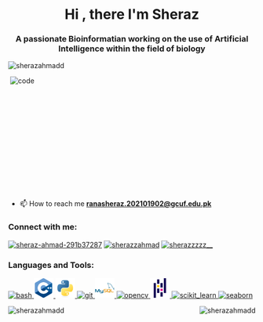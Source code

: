 <h1 align="center">Hi , there I'm Sheraz</h1>

<h3 align="center">A passionate Bioinformatian working on the use of Artificial Intelligence within the field of biology</h3>
<p align="left"> <img src="https://komarev.com/ghpvc/?username=sherazahmadd&label=Profile%20views&color=0e75b6&style=flat" alt="sherazahmadd" /> </p>
<img align="right" alt="code" height="250" width="500"src="https://media.licdn.com/dms/image/D4D12AQFl4MjYnkEYNg/article-cover_image-shrink_600_2000/0/1707512073268?e=2147483647&v=beta&t=gJYTY4AZfnT_b8FQ3Y3ZEPlAeGckqDlcx-w6vPrRgYY">

- 📫 How to reach me **ranasheraz.202101902@gcuf.edu.pk**

<h3 align="left">Connect with me:</h3>
<p align="left">
<a href="https://linkedin.com/in/sheraz-ahmad-291b37287" target="blank"><img align="center" src="https://raw.githubusercontent.com/rahuldkjain/github-profile-readme-generator/master/src/images/icons/Social/linked-in-alt.svg" alt="sheraz-ahmad-291b37287" height="30" width="40" /></a>
<a href="https://kaggle.com/sherazzahmad" target="blank"><img align="center" src="https://raw.githubusercontent.com/rahuldkjain/github-profile-readme-generator/master/src/images/icons/Social/kaggle.svg" alt="sherazzahmad" height="30" width="40" /></a>
<a href="https://instagram.com/sherazzzzz__" target="blank"><img align="center" src="https://raw.githubusercontent.com/rahuldkjain/github-profile-readme-generator/master/src/images/icons/Social/instagram.svg" alt="sherazzzzz__" height="30" width="40" /></a>
</p>

<h3 align="left">Languages and Tools:</h3>
<p align="left"> <a href="https://www.gnu.org/software/bash/" target="_blank" rel="noreferrer"> <img src="https://www.vectorlogo.zone/logos/gnu_bash/gnu_bash-icon.svg" alt="bash" width="40" height="40"/> </a> <a href="https://www.w3schools.com/cpp/" target="_blank" rel="noreferrer"> <img src="https://raw.githubusercontent.com/devicons/devicon/master/icons/cplusplus/cplusplus-original.svg" alt="cplusplus" width="40" height="40"/> </a> <a href="https://www.python.org" target="_blank" rel="noreferrer"> <img src="https://raw.githubusercontent.com/devicons/devicon/master/icons/python/python-original.svg" alt="python" width="40" height="40"/> </a> <a href="https://git-scm.com/" target="_blank" rel="noreferrer"> <img src="https://www.vectorlogo.zone/logos/git-scm/git-scm-icon.svg" alt="git" width="40" height="40"/> </a> <a href="https://www.mysql.com/" target="_blank" rel="noreferrer"> <img src="https://raw.githubusercontent.com/devicons/devicon/master/icons/mysql/mysql-original-wordmark.svg" alt="mysql" width="40" height="40"/> </a> <a href="https://opencv.org/" target="_blank" rel="noreferrer"> <img src="https://www.vectorlogo.zone/logos/opencv/opencv-icon.svg" alt="opencv" width="40" height="40"/> </a> <a href="https://pandas.pydata.org/" target="_blank" rel="noreferrer"> <img src="https://raw.githubusercontent.com/devicons/devicon/2ae2a900d2f041da66e950e4d48052658d850630/icons/pandas/pandas-original.svg" alt="pandas" width="40" height="40"/> </a> <a href="https://scikit-learn.org/" target="_blank" rel="noreferrer"> <img src="https://upload.wikimedia.org/wikipedia/commons/0/05/Scikit_learn_logo_small.svg" alt="scikit_learn" width="40" height="40"/> </a> <a href="https://seaborn.pydata.org/" target="_blank" rel="noreferrer"> <img src="https://seaborn.pydata.org/_images/logo-mark-lightbg.svg" alt="seaborn" width="40" height="40"/> </a> </p>

<p><img align="left" src="https://github-readme-stats.vercel.app/api/top-langs?username=sherazahmadd&theme=midnight-purple&hide_border=true&show_icons=true&locale=en&layout=compact" alt="sherazahmadd"/></p>

<p>&nbsp;<img align="right" src="https://github-readme-stats.vercel.app/api?username=sherazahmadd&theme=midnight-purple&hide_border=true&show_icons=true&locale=en" alt="sherazahmadd" /></p>
